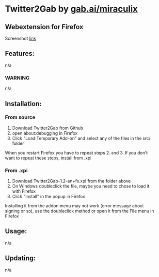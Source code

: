 # Twitter2Gab by [gab.ai/miraculix](https://gab.ai/miraculix)
## Webextension for Firefox

Screenshot [link](https://raw.githubusercontent.com/Miraculix200/Twitter2Gab/master/ScreenShot1.jpg)

## Features:

n/a

### WARNING 

n/a

## Installation:

### From source

1. Download Twitter2Gab from Github
2. open about:debugging in Firefox
3. Click "Load Temporary Add-on" and select any of the files in the src/ folder

When you restart Firefox you have to repeat steps 2. and 3. If you don't want to repeat these steps, install from .xpi

### From .xpi

1. Download Twitter2Gab-1.2-an+fx.xpi from the folder above
2. On Windows doubleclick the file, maybe you need to chose to load it with Firefox
3. Click "Install" in the popup in Firefox

Installing it from the addon menu may not work (error message about signing or so), use the doubleclick method or open it from the File menu in Firefox

## Usage:

n/a

## Updating:

n/a

